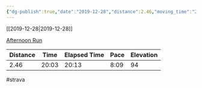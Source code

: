 ```yaml
---
{"dg-publish":true,"date":"2019-12-28","distance":2.46,"moving_time":"20:03","elapsed_time":"20:13","pace":"8:09","total_elevation_gain":94,"url":"https://www.strava.com/activities/2974342711","permalink":"/01-personal/strava/2019-12-28-afternoon-run/","dgPassFrontmatter":true}
---
```



[[2019-12-28\|2019-12-28]]

[Afternoon Run](https://www.strava.com/activities/2974342711)

| Distance | Time  | Elapsed Time | Pace | Elevation |
| -------- | ----- | ------------ | ---- | --------- |
| 2.46     | 20:03 | 20:13        | 8:09 | 94        |




#strava
